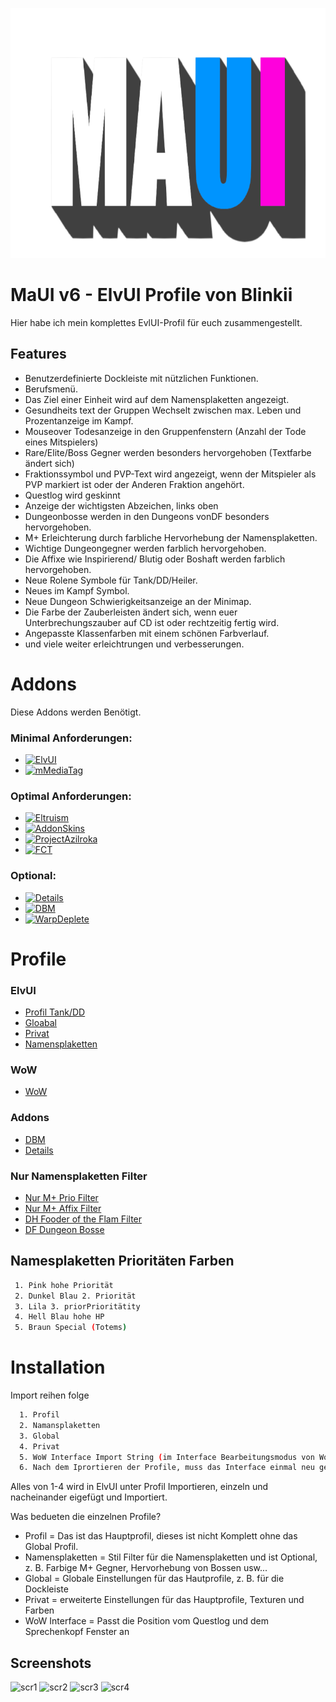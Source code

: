 <p align="center">
  <img width="800" height="400" src="https://github.com/mBlinkii/MaUI-ElvUI-Profile-Strings/blob/main/mauilogo.png">
</p>

# MaUI v6 - ElvUI Profile von Blinkii

Hier habe ich mein komplettes EvlUI-Profil für euch zusammengestellt.

## Features
 - Benutzerdefinierte Dockleiste mit nützlichen Funktionen.
 - Berufsmenü.
 - Das Ziel einer Einheit wird auf dem Namensplaketten angezeigt.
 - Gesundheits text der Gruppen Wechselt zwischen max. Leben und Prozentanzeige im Kampf.
 - Mouseover Todesanzeige in den Gruppenfenstern (Anzahl der Tode eines Mitspielers)
 - Rare/Elite/Boss Gegner werden besonders hervorgehoben (Textfarbe ändert sich)
 - Fraktionssymbol und PVP-Text wird angezeigt, wenn der Mitspieler als PVP markiert ist oder der Anderen Fraktion angehört.
 - Questlog wird geskinnt
 - Anzeige der wichtigsten Abzeichen, links oben
 - Dungeonbosse werden in den Dungeons vonDF besonders hervorgehoben.
 - M+ Erleichterung durch farbliche Hervorhebung der Namensplaketten.
 - Wichtige Dungeongegner werden farblich hervorgehoben.
 - Die Affixe wie Inspirierend/ Blutig oder Boshaft werden farblich hervorgehoben.
 - Neue Rolene Symbole für Tank/DD/Heiler.
 - Neues im Kampf Symbol.
 - Neue Dungeon Schwierigkeitsanzeige an der Minimap.
 - Die Farbe der Zauberleisten ändert sich, wenn euer Unterbrechungszauber auf CD ist oder rechtzeitig fertig wird.
 - Angepasste Klassenfarben mit einem schönen Farbverlauf.
 - und viele weiter erleichtrungen und verbesserungen.

# Addons

Diese Addons werden Benötigt.

### Minimal Anforderungen:
 - [![ElvUI](https://img.shields.io/badge/Addon-ElvUI-orange)](https://www.tukui.org/download.php?ui=elvui)
 - [![mMediaTag](https://img.shields.io/badge/Addon-mMediaTag-blueviolet)](https://www.curseforge.com/wow/addons/elvui_mmediatag)

### Optimal Anforderungen:
 - [![Eltruism](https://img.shields.io/badge/Addon-Eltruism-blue)](https://www.curseforge.com/wow/addons/elvui-eltruism)
 - [![AddonSkins](https://img.shields.io/badge/Addon-AddonSkins-blue)](https://www.curseforge.com/wow/addons/addonskins)
 - [![ProjectAzilroka](https://img.shields.io/badge/Addon-ProjectAzilroka-blue)](https://www.curseforge.com/wow/addons/projectazilroka)
 - [![FCT](https://img.shields.io/badge/Addon-FCT-red)](https://www.tukui.org/addons.php?id=137)

### Optional:
 - [![Details](https://img.shields.io/badge/Addon-Details-lightgrey)](https://www.curseforge.com/wow/addons/details)
 - [![DBM](https://img.shields.io/badge/Addon-DBM-brightgreen)](https://www.curseforge.com/wow/addons/deadly-boss-mods)
 - [![WarpDeplete](https://img.shields.io/badge/Addon-WarpDeplete-red)](https://www.curseforge.com/wow/addons/warpdeplete)

# Profile

### ElvUI
 - [Profil Tank/DD](https://github.com/mBlinkii/MaUI-ElvUI-Profile-Strings/blob/main/v6%20Retail/MaUI%20v6%20TANK-DD.txt)
 - [Gloabal](https://github.com/mBlinkii/MaUI-ElvUI-Profile-Strings/blob/main/v6%20Retail/MaUI%20v6%20Global.txt)
 - [Privat](https://github.com/mBlinkii/MaUI-ElvUI-Profile-Strings/blob/main/v6%20Retail/MaUI%20v6%20Private.txt)
 - [Namensplaketten](https://github.com/mBlinkii/MaUI-ElvUI-Profile-Strings/blob/main/v6%20Retail/MaUI%20v6%20Nameplate%20Filter.txt)

### WoW
 - [WoW](https://github.com/mBlinkii/MaUI-ElvUI-Profile-Strings/blob/main/v6%20Retail/MaUI%20Blizz.txt)

### Addons
 - [DBM](https://github.com/mBlinkii/MaUI-ElvUI-Profile-Strings/blob/main/v6%20Retail/DBM.txt)
 - [Details](https://github.com/mBlinkii/MaUI-ElvUI-Profile-Strings/blob/main/v6%20Retail/Details.txt)

### Nur Namensplaketten Filter
 - [Nur M+ Prio Filter](https://github.com/mBlinkii/MaUI-ElvUI-Profile-Strings/blob/main/v6%20Retail/M%2B%20Filter%20for%20NP/M%2B%20Prio%20Namplate%20Filter.txt)
 - [Nur M+ Affix Filter](https://github.com/mBlinkii/MaUI-ElvUI-Profile-Strings/blob/main/v6%20Retail/M%2B%20Filter%20for%20NP/M%2B%20Affix%20Filter.txt)
 - [DH Fooder of the Flam Filter](https://github.com/mBlinkii/MaUI-ElvUI-Profile-Strings/blob/main/v6%20Retail/M%2B%20Filter%20for%20NP/DH%20Fooder%20of%20the%20Flame.txt)
 - [DF Dungeon Bosse](https://github.com/mBlinkii/MaUI-ElvUI-Profile-Strings/blob/main/v6%20Retail/M%2B%20Filter%20for%20NP/DF%20Dungeon%20Bosses.txt)

## Namesplaketten Prioritäten Farben
```bash
 1. Pink hohe Priorität
 2. Dunkel Blau 2. Priorität
 3. Lila 3. priorPrioritätity
 4. Hell Blau hohe HP
 5. Braun Special (Totems)
```

# Installation
Import reihen folge

```bash
  1. Profil
  2. Namansplaketten
  3. Global
  4. Privat
  5. WoW Interface Import String (im Interface Bearbeitungsmodus von WoW Importieren)
  6. Nach dem Iprortieren der Profile, muss das Interface einmal neu geladen werden, dazu muss einfach /rl im Chat eingegeben werden.
```

Alles von 1-4 wird in ElvUI unter Profil Importieren, einzeln und nacheinander eigefügt und Importiert.

Was bedueten die einzelnen Profile?
- Profil = Das ist das Hauptprofil, dieses ist nicht Komplett ohne das Global Profil.
- Namensplaketten = Stil Filter für die Namensplaketten und ist Optional, z. B. Farbige M+ Gegner, Hervorhebung von Bossen usw...
- Global = Globale Einstellungen für das Hautprofile, z. B. für die Dockleiste
- Privat = erweiterte Einstellungen für das Hauptprofile, Texturen und Farben
- WoW Interface = Passt die Position vom Questlog und dem Sprechenkopf Fenster an

## Screenshots
![scr1](https://github.com/mBlinkii/MaUI-ElvUI-Profile-Strings/blob/main/Screenshots/2023-01-18%20(2).png)
![scr2](https://github.com/mBlinkii/MaUI-ElvUI-Profile-Strings/blob/main/Screenshots/2023-01-22%20(1).png)
![scr3](https://github.com/mBlinkii/MaUI-ElvUI-Profile-Strings/blob/main/Screenshots/2023-01-22%20(4).png)
![scr4](https://github.com/mBlinkii/MaUI-ElvUI-Profile-Strings/blob/main/Screenshots/2023-01-22%20(6).png)